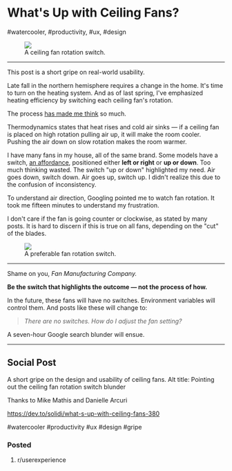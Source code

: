 # What's Up with Ceiling Fans?
#watercooler, #productivity, #ux, #design

<figure>
  <img src="https://dev-to-uploads.s3.amazonaws.com/i/1ureyh07hozhj2hvf3a5.jpg">
  <figcaption>A ceiling fan rotation switch.</figcaption>
</figure>

---

This post is a short gripe on real-world usability.

Late fall in the northern hemisphere requires a change in the home. It's time to turn on the heating system. And as of last spring, I've emphasized heating efficiency by switching each ceiling fan's rotation.

The process [has made me think](https://en.wikipedia.org/wiki/Don%27t_Make_Me_Think) so much.

Thermodynamics states that heat rises and cold air sinks — if a ceiling fan is placed on high rotation pulling air up, it will make the room cooler. Pushing the air down on slow rotation makes the room warmer.

I have many fans in my house, all of the same brand. Some models have a switch, [an affordance](https://en.wikipedia.org/wiki/The_Design_of_Everyday_Things), positioned either **left or right** or **up or down**. Too much thinking wasted. The switch "up or down" highlighted my need. Air goes down, switch down. Air goes up, switch up. I didn't realize this due to the confusion of inconsistency.

To understand air direction, Googling pointed me to watch fan rotation. It took me fifteen minutes to understand my frustration.

I don't care if the fan is going counter or clockwise, as stated by many posts. It is hard to discern if this is true on all fans, depending on the "cut" of the blades.

<figure>
  <img src="https://dev-to-uploads.s3.amazonaws.com/i/1gukwvaqsaixb5qe0f5o.jpg">
  <figcaption>A preferable fan rotation switch.</figcaption>
</figure>

---

Shame on you, *Fan Manufacturing Company.*

**Be the switch that highlights the outcome — not the process of how.**

In the future, these fans will have no switches. Environment variables will control them. And posts like these will change to:

> *There are no switches. How do I adjust the fan setting?*

A seven-hour Google search blunder will ensue.

---

## Social Post

A short gripe on the design and usability of ceiling fans.
Alt title: Pointing out the ceiling fan rotation switch blunder

Thanks to Mike Mathis and Danielle Arcuri

https://dev.to/solidi/what-s-up-with-ceiling-fans-380

#watercooler #productivity #ux #design #gripe

### Posted

1. r/userexperience
